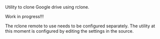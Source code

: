 Utility to clone Google drive using rclone.

Work in progress!!!

The rclone remote to use needs to be configured separately.
The utility at this moment is configured by editing the settings in the source.
